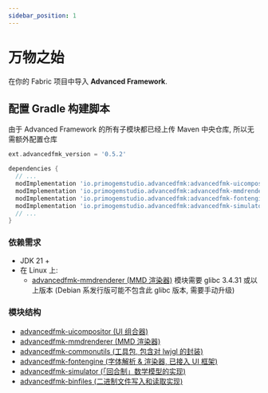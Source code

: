 ```yaml
---
sidebar_position: 1
---
```


# 万物之始

在你的 Fabric 项目中导入 **Advanced Framework**.

## 配置 Gradle 构建脚本

由于 Advanced Framework 的所有子模块都已经上传 Maven 中央仓库, 所以无需额外配置仓库
```groovy title="build.gradle"
ext.advancedfmk_version = '0.5.2'

dependencies {
  // ...
  modImplementation 'io.primogemstudio.advancedfmk:advancedfmk-uicompositor:$advancedfmk_version'
  modImplementation 'io.primogemstudio.advancedfmk:advancedfmk-mmdrenderer:$advancedfmk_version'
  modImplementation 'io.primogemstudio.advancedfmk:advancedfmk-fontengine:$advancedfmk_version'
  modImplementation 'io.primogemstudio.advancedfmk:advancedfmk-simulator:$advancedfmk_version'
  // ...
}
```

### 依赖需求

- JDK 21 +
- 在 Linux 上: 
  - [advancedfmk-mmdrenderer (MMD 渲染器)](https://github.com/PrimogemStudio/Advanced-Framework/tree/main/mmdrenderer) 模块需要 glibc 3.4.31 或以上版本 (Debian 系发行版可能不包含此 glibc 版本, 需要手动升级)

### 模块结构
- [advancedfmk-uicompositor (UI 组合器)](https://github.com/PrimogemStudio/Advanced-Framework/tree/main/uicompositor)
- [advancedfmk-mmdrenderer (MMD 渲染器)](https://github.com/PrimogemStudio/Advanced-Framework/tree/main/mmdrenderer)
- [advancedfmk-commonutils (工具包, 包含对 lwjgl 的封装)](https://github.com/PrimogemStudio/Advanced-Framework/tree/main/commonutils)
- [advancedfmk-fontengine (字体解析 & 渲染器, 已接入 UI 框架)](https://github.com/PrimogemStudio/Advanced-Framework/tree/main/fontengine)
- [advancedfmk-simulator (「回合制」数学模型的实现)](https://github.com/PrimogemStudio/Advanced-Framework/tree/main/simulator)
- [advancedfmk-binfiles (二进制文件写入和读取实现)](https://github.com/PrimogemStudio/Advanced-Framework/tree/main/binfiles)
